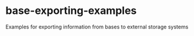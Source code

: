 # base-exporting-examples
Examples for exporting information from bases to external storage systems
